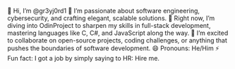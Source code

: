 👋 Hi, I’m @gr3yj0rd1
👀 I’m passionate about software engineering, cybersecurity, and crafting elegant, scalable solutions.
🌱 Right now, I’m diving into OdinProject to sharpen my skills in full-stack development, mastering languages like C, C#, and JavaScript along the way.
💞️ I’m excited to collaborate on open-source projects, coding challenges, or anything that pushes the boundaries of software development.
😄 Pronouns: He/Him
⚡ Fun fact: I got a job by simply saying to HR: Hire me.


<!---
gr3yj0rd1/gr3yj0rd1 is a ✨ special ✨ repository because its `README.md` (this file) appears on your GitHub profile.
You can click the Preview link to take a look at your changes.
--->
